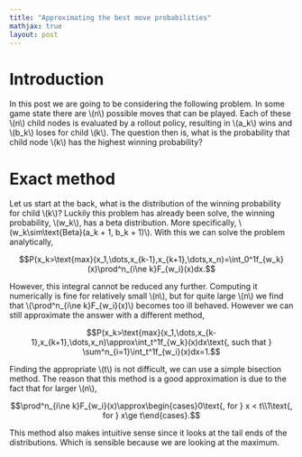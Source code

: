 ```yaml
---
title: "Approximating the best move probabilities"
mathjax: true
layout: post
---
```


# Introduction
In this post we are going to be considering the following problem. In some game state there are \\(n\\) possible moves that can be played. Each of these \\(n\\) child nodes is evaluated by a rollout policy, resulting in \\(a_k\\) wins and \\(b_k\\) loses for child \\(k\\). The question then is, what is the probability that child node \\(k\\) has the highest winning probability?

# Exact method
Let us start at the back, what is the distribution of the winning probability for child \\(k\\)? Luckily this problem has already been solve, the winning probability, \\(w_k\\), has a beta distribution. More specifically, \\(w_k\sim\text{Beta}(a_k + 1, b_k + 1)\\). With this we can solve the problem analytically, 

$$P(x_k>\text{max}(x_1,\dots,x_{k-1},x_{k+1},\dots,x_n)=\int_0^1f_{w_k}(x)\prod^n_{i\ne k}F_{w_i}(x)dx.$$

However, this integral cannot be reduced any further. Computing it numerically is fine for relatively small \\(n\\), but for quite large \\(n\\) we find that \\(\prod^n_{i\ne k}F_{w_i}(x)\\) becomes too ill behaved. However we can still approximate the answer with a different method,

$$P(x_k>\text{max}(x_1,\dots,x_{k-1},x_{k+1},\dots,x_n)\approx\int_t^1f_{w_k}(x)dx\text{, such that } \sum^n_{i=1}\int_t^1f_{w_i}(x)dx=1.$$

Finding the appropriate \\(t\\) is not difficult, we can use a simple bisection method. The reason that this method is a good approximation is due to the fact that for larger \\(n\\),

$$\prod^n_{i\ne k}F_{w_i}(x)\approx\begin{cases}0\text{, for } x < t\\1\text{, for } x\ge t\end{cases}.$$

This method also makes intuitive sense since it looks at the tail ends of the distributions. Which is sensible because we are looking at the maximum. 


